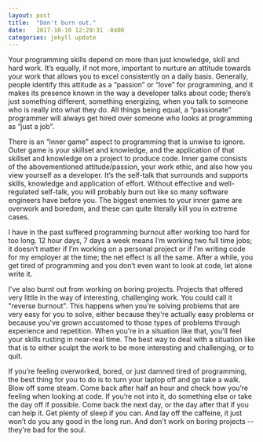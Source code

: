 ```yaml
---
layout: post
title:  "Don't burn out."
date:   2017-10-10 12:29:31 -0400
categories: jekyll update
---
```



Your programming skills depend on more than just knowledge, skill and hard work. It’s equally, if not more, important to nurture an attitude towards your work that allows you to excel consistently on a daily basis. Generally, people identify this attitude as a “passion” or “love” for programming, and it makes its presence known in the way a developer talks about code; there’s just something different, something energizing, when you talk to someone who is really into what they do. All things being equal, a “passionate” programmer will always get hired over someone who looks at programming as “just a job”.

There is an “inner game” aspect to programming that is unwise to ignore. Outer game is your skillset and knowledge, and the application of that skillset and knowledge on a project to produce code. Inner game consists of the abovementioned attitude/passion, your work ethic, and also how you view yourself as a developer. It’s the self-talk that surrounds and supports skills, knowledge and application of effort. Without effective and well-regulated self-talk, you will probably burn out like so many software engineers have before you. The biggest enemies to your inner game are overwork and boredom, and these can quite literally kill you in extreme cases.

I have in the past suffered programming burnout after working too hard for too long. 12 hour days, 7 days a week means I’m working two full time jobs; it doesn’t matter if I’m working on a personal project or if I’m writing code for my employer at the time; the net effect is all the same. After a while, you get tired of programming and you don’t even want to look at code, let alone write it.

I've also burnt out from working on boring projects. Projects that offered very little in the way of interesting, challenging work. You could call it "reverse burnout". This happens when you're solving problems that are very easy for you to solve, either because they're actually easy problems or because you've grown accustomed to those types of problems through experience and repetition. When you're in a situation like that, you'll feel your skills rusting in near-real time. The best way to deal with a situation like that is to either sculpt the work to be more interesting and challenging, or to quit.

If you’re feeling overworked, bored, or just damned tired of programming, the best thing for you to do is to turn your laptop off and go take a walk. Blow off some steam. Come back after half an hour and check how you’re feeling when looking at code. If you’re not into it, do something else or take the day off if possible. Come back the next day, or the day after that if you can help it. Get plenty of sleep if you can. And lay off the caffeine, it just won’t do you any good in the long run. And don't work on boring projects -- they're bad for the soul.